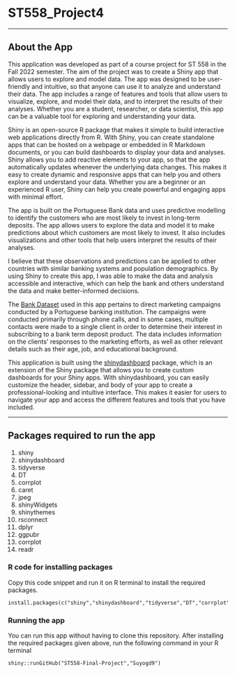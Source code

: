 # ST558_Project4

--- 
## About the App
This application was developed as part of a course project for ST 558 in the Fall 2022 semester. The aim of the project was to create a Shiny app that allows users to explore and model data. The app was designed to be user-friendly and intuitive, so that anyone can use it to analyze and understand their data. The app includes a range of features and tools that allow users to visualize, explore, and model their data, and to interpret the results of their analyses. Whether you are a student, researcher, or data scientist, this app can be a valuable tool for exploring and understanding your data.

Shiny is an open-source R package that makes it simple to build interactive web applications directly from R. With Shiny, you can create standalone apps that can be hosted on a webpage or embedded in R Markdown documents, or you can build dashboards to display your data and analyses. Shiny allows you to add reactive elements to your app, so that the app automatically updates whenever the underlying data changes. This makes it easy to create dynamic and responsive apps that can help you and others explore and understand your data. Whether you are a beginner or an experienced R user, Shiny can help you create powerful and engaging apps with minimal effort. 

The app is built on the Portuguese Bank data and uses predictive modelling to identify the customers who are most likely to invest in long-term deposits. The app allows users to explore the data and model it to make predictions about which customers are most likely to invest. It also includes visualizations and other tools that help users interpret the results of their analyses.

I believe that these observations and predictions can be applied to other countries with similar banking systems and population demographics. By using Shiny to create this app, I was able to make the data and analysis accessible and interactive, which can help the bank and others understand the data and make better-informed decisions.

The [Bank Dataset](https://archive.ics.uci.edu/ml/datasets/Bank+Marketing#) used in this app pertains to direct marketing campaigns conducted by a Portuguese banking institution. The campaigns were conducted primarily through phone calls, and in some cases, multiple contacts were made to a single client in order to determine their interest in subscribing to a bank term deposit product. The data includes information on the clients' responses to the marketing efforts, as well as other relevant details such as their age, job, and educational background.

This application is built using the [shinydashboard](https://rstudio.github.io/shinydashboard/index.html) package, which is an extension of the Shiny package that allows you to create custom dashboards for your Shiny apps. With shinydashboard, you can easily customize the header, sidebar, and body of your app to create a professional-looking and intuitive interface. This makes it easier for users to navigate your app and access the different features and tools that you have included.

---
## Packages required to run the app

1. shiny
2. shinydashboard
3. tidyverse
4. DT
5. corrplot
6. caret
7. jpeg
8. shinyWidgets
9. shinythemes
10. rsconnect
11. dplyr
12. ggpubr
13. corrplot
14. readr

### R code for installing packages

Copy this code snippet and run it on R terminal to install the required packages.
```
install.packages(c("shiny","shinydashboard","tidyverse","DT","corrplot","caret","jpeg","shinyWidgets","shinythemes","rsconnect","dplyr","ggpubr","corrplot","readr"))
```

### Running the app
You can run this app without having to clone this repository. After installing the required packages given above, run the following command in your R terminal
```
shiny::runGitHub("ST558-Final-Project","Suyogd9")
```
